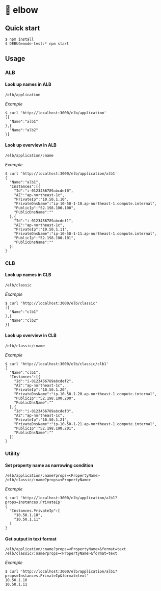 # :muscle: elbow

## Quick start

```console
$ npm install
$ DEBUG=node-test:* npm start
```

## Usage

### ALB

#### Look up names in ALB

`/elb/application`

_Example_

```console
$ curl 'http://localhost:3000/elb/application'
[{
  "Name":"alb1"
},{
  "Name":"alb2"
}]
```

#### Look up overview in ALB

`/elb/application/:name`

_Example_

```console
$ curl 'http://localhost:3000/elb/application/alb1'
{
  "Name":"alb1",
  "Instances":[{
    "Id":"i-0123456789abcdef0",
    "AZ":"ap-northeast-1c",
    "PrivateIp":"10.50.1.10",
    "PrivateDnsName":"ip-10-50-1-10.ap-northeast-1.compute.internal",
    "PublicIp":"52.198.100.100",
    "PublicDnsName":""
  },{
    "Id":"i-0123456789abcdef1",
    "AZ":"ap-northeast-1c",
    "PrivateIp":"10.50.1.11",
    "PrivateDnsName":"ip-10-50-1-11.ap-northeast-1.compute.internal",
    "PublicIp":"52.198.100.101",
    "PublicDnsName":""
  }]
}
```

### CLB

#### Look up names in CLB

`/elb/classic`

_Example_

```
$ curl 'http://localhost:3000/elb/classic'
[{
  "Name":"clb1"
},{
  "Name":"clb2"
}]
```

#### Look up overview in CLB

`/elb/classic/:name`

_Example_

```
$ curl 'http://localhost:3000/elb/classic/clb1'
{
  "Name":"clb1",
  "Instances":[{
    "Id":"i-0123456789abcdef2",
    "AZ":"ap-northeast-1c",
    "PrivateIp":"10.50.1.20",
    "PrivateDnsName":"ip-10-50-1-20.ap-northeast-1.compute.internal",
    "PublicIp":"52.198.100.200",
    "PublicDnsName":""
  },{
    "Id":"i-0123456789abcdef3",
    "AZ":"ap-northeast-1c",
    "PrivateIp":"10.50.1.21",
    "PrivateDnsName":"ip-10-50-1-21.ap-northeast-1.compute.internal",
    "PublicIp":"52.198.100.201",
    "PublicDnsName":""
  }]
}
```

### Utility

#### Set property name as narrowing condition

`/elb/application/:name?props=<PropertyName>`<br>
`/elb/classic/:name?props=<PropertyName>`

_Example_

```console
$ curl 'http://localhost:3000/elb/application/alb1?props=Instances.PrivateIp'
{
  "Instances.PrivateIp":[
    "10.50.1.10",
    "10.50.1.11"
  ]
}
```

#### Get output in text format

`/elb/application/:name?props=<PropertyName>&format=text`<br>
`/elb/classic/:name?props=<PropertyName>&format=text`

_Example_

```console
$ curl 'http://localhost:3000/elb/application/alb1?props=Instances.PrivateIp&format=text'
10.50.1.10
10.50.1.11
```
